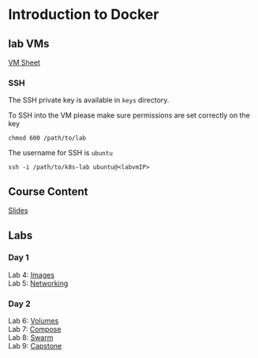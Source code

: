 # Introduction to Docker 

## lab VMs
[VM Sheet](http://bit.ly/docker-fun-labs)
### SSH 
The SSH private key is available in `keys` directory. 

To SSH into the VM please make sure permissions are set correctly on the key

```
chmod 600 /path/to/lab
```

The username for SSH is `ubuntu`

```
ssh -i /path/to/k8s-lab ubuntu@<labvmIP>

```

## Course Content
[Slides](http://bit.ly/docker-fun-content)  

## Labs

### Day 1
Lab 4: [Images](labs/04-images/)  
Lab 5: [Networking](labs/05-networking/)  

### Day 2
Lab 6: [Volumes](labs/06-volumes/)  
Lab 7: [Compose](labs/07-compose/)  
Lab 8: [Swarm](labs/08-swarm/)  
Lab 9: [Capstone](labs/09-capstone/)  

